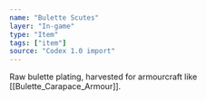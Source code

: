 ```yaml
---
name: "Bulette Scutes"
layer: "In-game"
type: "Item"
tags: ["item"]
source: "Codex 1.0 import"
---
```

Raw bulette plating, harvested for armourcraft like [[Bulette_Carapace_Armour]].
